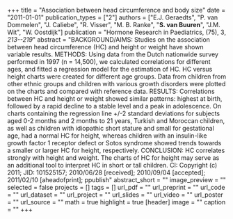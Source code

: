 +++
title = "Association between head circumference and body size"
date = "2011-01-01"
publication_types = ["2"]
authors = ["E.J. Geraedts", "P. van Dommelen", "J. Caliebe", "R. Visser", "M. B. Ranke", "**S. van Buuren**", "J.M. Wit", "W. Oostdijk"]
publication = "Hormone Research in Paediatrics, (75), 3, _213--219_"
abstract = "BACKGROUND/AIMS: Studies on the association between head circumference (HC) and height or weight have shown variable results. METHODS: Using data from the Dutch nationwide survey performed in 1997 (n = 14,500), we calculated correlations for different ages, and fitted a regression model for the estimation of HC. HC versus height charts were created for different age groups. Data from children from other ethnic groups and children with various growth disorders were plotted on the charts and compared with reference data. RESULTS: Correlations between HC and height or weight showed similar patterns: highest at birth, followed by a rapid decline to a stable level and a peak in adolescence. On charts containing the regression line +/-2 standard deviations for subjects aged 0-2 months and 2 months to 21 years, Turkish and Moroccan children, as well as children with idiopathic short stature and small for gestational age, had a normal HC for height, whereas children with an insulin-like growth factor 1 receptor defect or Sotos syndrome showed trends towards a smaller or larger HC for height, respectively. CONCLUSION: HC correlates strongly with height and weight. The charts of HC for height may serve as an additional tool to interpret HC in short or tall children. CI: Copyright (c) 2011; JID: 101525157; 2010/06/28 [received]; 2010/09/04 [accepted]; 2011/02/10 [aheadofprint]; ppublish"
abstract_short = ""
image_preview = ""
selected = false
projects = []
tags = []
url_pdf = ""
url_preprint = ""
url_code = ""
url_dataset = ""
url_project = ""
url_slides = ""
url_video = ""
url_poster = ""
url_source = ""
math = true
highlight = true
[header]
image = ""
caption = ""
+++
